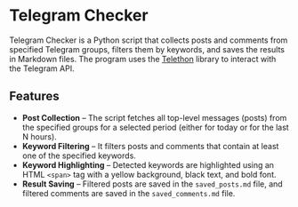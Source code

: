 # Telegram Checker

Telegram Checker is a Python script that collects posts and comments from specified Telegram groups, filters them by keywords, and saves the results in Markdown files. The program uses the [Telethon](https://github.com/LonamiWebs/Telethon) library to interact with the Telegram API.

## Features

- **Post Collection** – The script fetches all top-level messages (posts) from the specified groups for a selected period (either for today or for the last N hours).
- **Keyword Filtering** – It filters posts and comments that contain at least one of the specified keywords.
- **Keyword Highlighting** – Detected keywords are highlighted using an HTML `<span>` tag with a yellow background, black text, and bold font.
- **Result Saving** – Filtered posts are saved in the `saved_posts.md` file, and filtered comments are saved in the `saved_comments.md` file.
